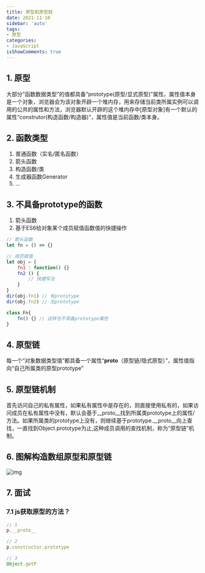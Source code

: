 ```yaml
---
title: 原型和原型链
date: 2021-11-10
sidebar: 'auto'
tags:
- 原型
categories:
- JavaScript
isShowComments: true
---
```




## 1. 原型

​	大部分“函数数据类型”的值都具备“prototype(原型/显式原型)”属性，属性值本身是一个对象，浏览器会为该对象开辟一个堆内存，用来存储当前类所属实例可以调用的公共的属性和方法，浏览器默认开辟的这个堆内存中[原型对象]有一个默认的属性“construtor(构造函数/构造器)”，属性值是当前函数/类本身。

## 2. 函数类型

1.  普通函数（实名/匿名函数）
2.  箭头函数
3.  构造函数/类
4.  生成器函数Generator
5.  ...

## 3. 不具备prototype的函数

1.  箭头函数
2.  基于ES6给对象某个成员赋值函数值的快捷操作

```js
// 箭头函数
let fn = () => {}

// 成员赋值
let obj = {
    fn1 : function() {}
    fn2 () {
        // 快捷写法
    }
}
dir(obj.fn1) // 有prototype
dir(obj.fn2) // 无prototype 

class Fn{
    fn() {} // 这样也不具备prototype属性
}
```

## 4. 原型链

​	每一个“对象数据类型值”都具备一个属性“__proto__（原型链/隐式原型）”，属性值指向“自己所属类的原型prototype”



## 5. 原型链机制

​	首先访问自己的私有属性，如果私有属性中是存在的，则直接使用私有的，如果访问成员在私有属性中没有，默认会基于__proto__找到所属类prototype上的属性/方法。如果所属类的prototype上没有，则继续基于prototype.__proto__向上查找，一直找到Object.prototype为止,这种成员调用的查找机制，称为“原型链”机制。

## 6. 图解构造数组原型和原型链

![img](https://gitee.com/ljcdzh/my_pic/raw/master/img/202111102155075.png)

## 7. 面试

### 7.1 js获取原型的方法？

```js
// 1
p.__proto__

// 2
p.constructor.prototype

// 3
Object.getP
```

